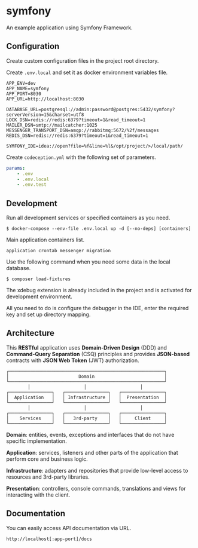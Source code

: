 # symfony

An example application using Symfony Framework.

## Configuration

Create custom configuration files in the project root directory.

Create `.env.local` and set it as docker environment variables file.

```dotenv
APP_ENV=dev
APP_NAME=symfony
APP_PORT=8030
APP_URL=http://localhost:8030

DATABASE_URL=postgresql://admin:password@postgres:5432/symfony?serverVersion=15&charset=utf8
LOCK_DSN=redis://redis:6379?timeout=1&read_timeout=1
MAILER_DSN=smtp://mailcatcher:1025
MESSENGER_TRANSPORT_DSN=amqp://rabbitmq:5672/%2f/messages
REDIS_DSN=redis://redis:6379?timeout=1&read_timeout=1

SYMFONY_IDE=idea://open?file=%f&line=%l&/opt/project/>/local/path/
```

Create `codeception.yml` with the following set of parameters.

```yaml
params:
    - .env
    - .env.local
    - .env.test
```

## Development

Run all development services or specified containers as you need.

```
$ docker-compose --env-file .env.local up -d [--no-deps] [containers]
```

Main application containers list.

```
application crontab messenger migration
```

Use the following command when you need some data in the local database.

```
$ composer load-fixtures
```

The xdebug extension is already included in the project and is activated for development environment.

All you need to do is configure the debugger in the IDE, enter the required key and set up directory mapping.

## Architecture

This **RESTful** application uses **Domain-Driven Design** (DDD) and **Command-Query Separation** (CSQ) principles and
provides **JSON-based** contracts with **JSON Web Token** (JWT) authorization.

```
┌──────────────────────────────────────────────────────────┐
│                          Domain                          │
└──────────────────────────────────────────────────────────┘
        │                    │                    │
┌────────────────┐   ┌────────────────┐   ┌────────────────┐
│  Application   │   │ Infrastructure │   │  Presentation  │
└────────────────┘   └────────────────┘   └────────────────┘
        │                    │                    │
┌────────────────┐   ┌────────────────┐   ┌────────────────┐       
│    Services    │   │   3rd-party    │   │     Client     │       
└────────────────┘   └────────────────┘   └────────────────┘
```

**Domain**: entities, events, exceptions and interfaces that do not have specific implementation.

**Application**: services, listeners and other parts of the application that perform core and business logic.

**Infrastructure**: adapters and repositories that provide low-level access to resources and 3rd-party libraries.

**Presentation**: controllers, console commands, translations and views for interacting with the client.

## Documentation

You can easily access API documentation via URL.

```
http://localhost[:app-port]/docs
```
